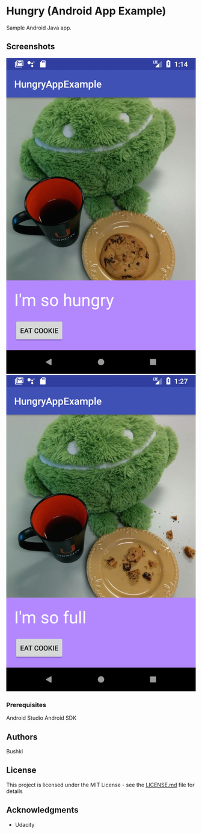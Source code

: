 # Hungry (Android App Example)

Sample Android Java app.

## Screenshots
![Alt text](/screenshots/Before.png?raw=true "Before")
![Alt text](/screenshots/After.png?raw=true "After")


### Prerequisites

Android Studio
Android SDK

## Authors

Bushki

## License

This project is licensed under the MIT License - see the [LICENSE.md](LICENSE.md) file for details

## Acknowledgments

* Udacity
